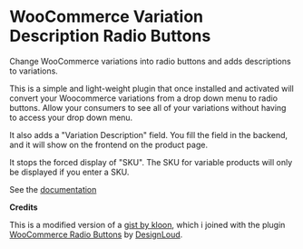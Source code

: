 WooCommerce Variation Description Radio Buttons
===============================================

Change WooCommerce variations into radio buttons and adds descriptions to variations.

This is a simple and light-weight plugin that once installed and activated will convert your Woocommerce variations from a drop down menu to radio buttons.  Allow your consumers to see all of your variations without having to access your drop down menu.

It also adds a "Variation Description" field. You fill the field in the backend, and it will show on the frontend on the product page.

It stops the forced display of "SKU". The SKU for variable products will only be displayed if you enter a SKU.

See the [documentation](http://isabelcastillo.com/docs/category/woocommerce-variation-description-radio-buttons)


**Credits**

This is a modified version of a [gist by kloon](https://gist.github.com/kloon/4228021), which i joined with the plugin [WooCommerce Radio Buttons](http://wordpress.org/plugins/woocommerce-radio-buttons/) by [DesignLoud](http://designloud.com/).
